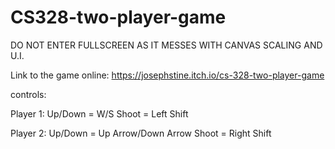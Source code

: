 # CS328-two-player-game
DO NOT ENTER FULLSCREEN AS IT MESSES WITH CANVAS SCALING AND U.I.

Link to the game online:
https://josephstine.itch.io/cs-328-two-player-game

controls:



Player 1: 
Up/Down = W/S
Shoot = Left Shift




Player 2:
Up/Down = Up Arrow/Down Arrow
Shoot = Right Shift
